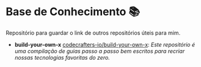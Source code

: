 # Base de Conhecimento 📚

Repositório para guardar o link de outros repositórios úteis para mim.

* **build-your-own-x** [codecrafters-io/build-your-own-x](https://github.com/codecrafters-io/build-your-own-x): *Este repositório é uma compilação de guias passo a passo bem escritos para recriar nossas tecnologias favoritas do zero.*
